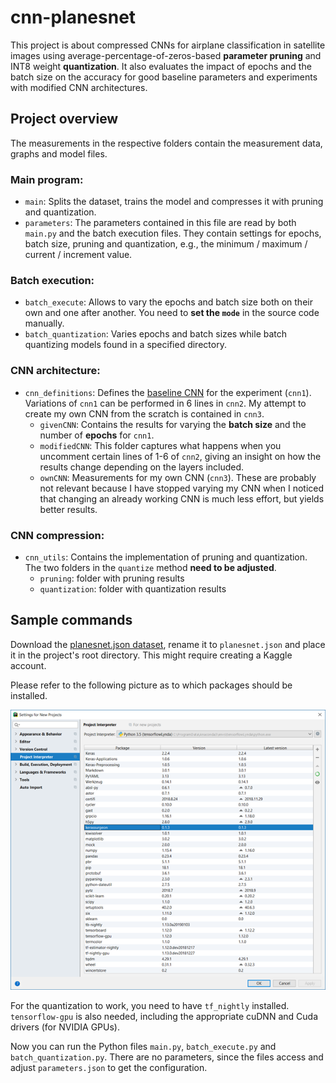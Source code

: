 # cnn-planesnet

This project is about compressed CNNs for airplane classification in satellite images using average-percentage-of-zeros-based <b>parameter pruning</b> and INT8 weight <b>quantization</b>. It also evaluates the impact of epochs and the batch size on the accuracy for good baseline parameters and experiments with modified CNN architectures. 

## Project overview

The measurements in the respective folders contain the measurement data, graphs and model files.

### Main program:
* `main`: Splits the dataset, trains the model and compresses it with pruning and quantization.
* `parameters`: The parameters contained in this file are read by both `main.py` and the batch execution files. They contain settings for epochs, batch size, pruning and quantization, e.g., the minimum / maximum / current / increment value.

### Batch execution:
* `batch_execute`: Allows to vary the epochs and batch size both on their own and one after another. You need to <b>set the `mode`</b> in the source code manually.
* `batch_quantization`: Varies epochs and batch sizes while batch quantizing models found in a specified directory. 

### CNN architecture: 
* `cnn_definitions`: Defines the [baseline CNN](https://www.kaggle.com/amro91/planes-classification-with-cnn) for the experiment (`cnn1`). Variations of `cnn1` can be performed in 6 lines in `cnn2`. My attempt to create my own CNN from the scratch is contained in `cnn3`. 
  * `givenCNN`: Contains the results for varying the <b>batch size</b> and the number of <b>epochs</b> for `cnn1`.
  * `modifiedCNN`: This folder captures what happens when you uncomment certain lines of 1-6 of `cnn2`, giving an insight on how the results change depending on the layers included.
  * `ownCNN`: Measurements for my own CNN (`cnn3`). These are probably not relevant because I have stopped varying my CNN when I noticed that changing an already working CNN is much less effort, but yields better results.

### CNN compression:
* `cnn_utils`: Contains the implementation of pruning and quantization. The two folders in the `quantize` method <b>need to be adjusted</b>.
  * `pruning`: folder with pruning results
  * `quantization`: folder with quantization results 

## Sample commands

Download the [planesnet.json dataset](https://www.kaggle.com/rhammell/planesnet/data), rename it to `planesnet.json` and place it in the project's root directory. This might require creating a Kaggle account.

Please refer to the following picture as to which packages should be installed.

![Packages](packages.png)

For the quantization to work, you need to have `tf_nightly` installed. `tensorflow-gpu` is also needed, including the appropriate cuDNN and Cuda drivers (for NVIDIA GPUs).

Now you can run the Python files `main.py`, `batch_execute.py` and `batch_quantization.py`. There are no parameters, since the files access and adjust `parameters.json` to get the configuration.